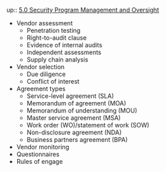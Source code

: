 up:: [5.0 Security Program Management and Oversight](5.0%20Security%20Program%20Management%20and%20Oversight.md)

- Vendor assessment
	- Penetration testing
	- Right-to-audit clause
	- Evidence of internal audits
	- Independent assessments
	- Supply chain analysis 
- Vendor selection
	- Due diligence
	- Conflict of interest 
- Agreement types
	- Service-level agreement (SLA)
	- Memorandum of agreement (MOA)
	- Memorandum of understanding (MOU)
	- Master service agreement (MSA)
	- Work order (WO)/statement of work (SOW)
	- Non-disclosure agreement (NDA)
	- Business partners agreement (BPA) 
- Vendor monitoring 
- Questionnaires 
- Rules of engage